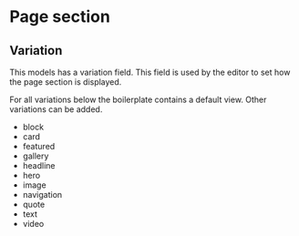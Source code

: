 # Page section

## Variation

This models has a variation field. This field is used by the editor to set how
the page section is displayed.

For all variations below the boilerplate contains a default view. Other
variations can be added.

- block
- card
- featured
- gallery
- headline
- hero
- image
- navigation
- quote
- text
- video
